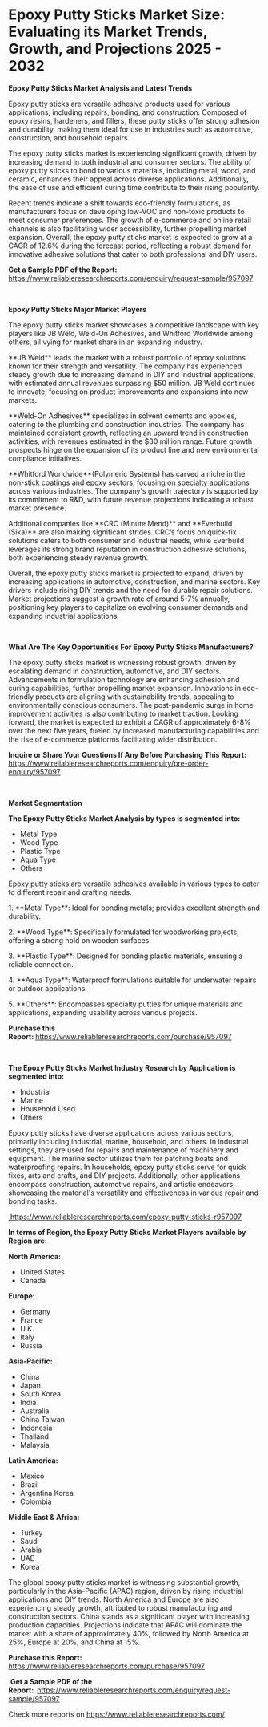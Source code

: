<p><h1>Epoxy Putty Sticks Market Size: Evaluating its Market Trends, Growth, and Projections 2025 - 2032</h1></p><p><strong>Epoxy Putty Sticks Market Analysis and Latest Trends</strong></p>
<p><p>Epoxy putty sticks are versatile adhesive products used for various applications, including repairs, bonding, and construction. Composed of epoxy resins, hardeners, and fillers, these putty sticks offer strong adhesion and durability, making them ideal for use in industries such as automotive, construction, and household repairs.</p><p>The epoxy putty sticks market is experiencing significant growth, driven by increasing demand in both industrial and consumer sectors. The ability of epoxy putty sticks to bond to various materials, including metal, wood, and ceramic, enhances their appeal across diverse applications. Additionally, the ease of use and efficient curing time contribute to their rising popularity.</p><p>Recent trends indicate a shift towards eco-friendly formulations, as manufacturers focus on developing low-VOC and non-toxic products to meet consumer preferences. The growth of e-commerce and online retail channels is also facilitating wider accessibility, further propelling market expansion. Overall, the epoxy putty sticks market is expected to grow at a CAGR of 12.6% during the forecast period, reflecting a robust demand for innovative adhesive solutions that cater to both professional and DIY users.</p></p>
<p><strong>Get a Sample PDF of the Report:&nbsp;</strong> <a href="https://www.reliableresearchreports.com/enquiry/request-sample/957097?utm_campaign=2295&utm_medium=2&utm_source=Github&utm_content=ia&utm_term=31032025&utm_id=epoxy-putty-sticks">https://www.reliableresearchreports.com/enquiry/request-sample/957097</a></p>
<p>&nbsp;</p>
<p><strong>Epoxy Putty Sticks Major Market Players</strong></p>
<p><p>The epoxy putty sticks market showcases a competitive landscape with key players like JB Weld, Weld-On Adhesives, and Whitford Worldwide among others, all vying for market share in an expanding industry. </p><p>**JB Weld** leads the market with a robust portfolio of epoxy solutions known for their strength and versatility. The company has experienced steady growth due to increasing demand in DIY and industrial applications, with estimated annual revenues surpassing $50 million. JB Weld continues to innovate, focusing on product improvements and expansions into new markets.</p><p>**Weld-On Adhesives** specializes in solvent cements and epoxies, catering to the plumbing and construction industries. The company has maintained consistent growth, reflecting an upward trend in construction activities, with revenues estimated in the $30 million range. Future growth prospects hinge on the expansion of its product line and new environmental compliance initiatives.</p><p>**Whitford Worldwide**(Polymeric Systems) has carved a niche in the non-stick coatings and epoxy sectors, focusing on specialty applications across various industries. The company's growth trajectory is supported by its commitment to R&D, with future revenue projections indicating a robust market presence.</p><p>Additional companies like **CRC (Minute Mend)** and **Everbuild (Sika)** are also making significant strides. CRC’s focus on quick-fix solutions caters to both consumer and industrial needs, while Everbuild leverages its strong brand reputation in construction adhesive solutions, both experiencing steady revenue growth.</p><p>Overall, the epoxy putty sticks market is projected to expand, driven by increasing applications in automotive, construction, and marine sectors. Key drivers include rising DIY trends and the need for durable repair solutions. Market projections suggest a growth rate of around 5-7% annually, positioning key players to capitalize on evolving consumer demands and expanding industrial applications.</p></p>
<p>&nbsp;</p>
<p><strong>What Are The Key Opportunities For Epoxy Putty Sticks Manufacturers?</strong></p>
<p><p>The epoxy putty sticks market is witnessing robust growth, driven by escalating demand in construction, automotive, and DIY sectors. Advancements in formulation technology are enhancing adhesion and curing capabilities, further propelling market expansion. Innovations in eco-friendly products are aligning with sustainability trends, appealing to environmentally conscious consumers. The post-pandemic surge in home improvement activities is also contributing to market traction. Looking forward, the market is expected to exhibit a CAGR of approximately 6-8% over the next five years, fueled by increased manufacturing capabilities and the rise of e-commerce platforms facilitating wider distribution.</p></p>
<p><strong>Inquire or Share Your Questions If Any Before Purchasing This Report:</strong> <a href="https://www.reliableresearchreports.com/enquiry/pre-order-enquiry/957097?utm_campaign=2295&utm_medium=2&utm_source=Github&utm_content=ia&utm_term=31032025&utm_id=epoxy-putty-sticks">https://www.reliableresearchreports.com/enquiry/pre-order-enquiry/957097</a></p>
<p>&nbsp;</p>
<p><strong>Market Segmentation</strong></p>
<p><strong>The Epoxy Putty Sticks Market Analysis by types is segmented into:</strong></p>
<p><ul><li>Metal Type</li><li>Wood Type</li><li>Plastic Type</li><li>Aqua Type</li><li>Others</li></ul></p>
<p><p>Epoxy putty sticks are versatile adhesives available in various types to cater to different repair and crafting needs. </p><p>1. **Metal Type**: Ideal for bonding metals; provides excellent strength and durability.</p><p>2. **Wood Type**: Specifically formulated for woodworking projects, offering a strong hold on wooden surfaces.</p><p>3. **Plastic Type**: Designed for bonding plastic materials, ensuring a reliable connection.</p><p>4. **Aqua Type**: Waterproof formulations suitable for underwater repairs or outdoor applications.</p><p>5. **Others**: Encompasses specialty putties for unique materials and applications, expanding usability across various projects.</p></p>
<p><strong>Purchase this Report:&nbsp;</strong><a href="https://www.reliableresearchreports.com/purchase/957097?utm_campaign=2295&utm_medium=2&utm_source=Github&utm_content=ia&utm_term=31032025&utm_id=epoxy-putty-sticks">https://www.reliableresearchreports.com/purchase/957097</a></p>
<p>&nbsp;</p>
<p><strong>The Epoxy Putty Sticks Market Industry Research by Application is segmented into:</strong></p>
<p><ul><li>Industrial</li><li>Marine</li><li>Household Used</li><li>Others</li></ul></p>
<p><p>Epoxy putty sticks have diverse applications across various sectors, primarily including industrial, marine, household, and others. In industrial settings, they are used for repairs and maintenance of machinery and equipment. The marine sector utilizes them for patching boats and waterproofing repairs. In households, epoxy putty sticks serve for quick fixes, arts and crafts, and DIY projects. Additionally, other applications encompass construction, automotive repairs, and artistic endeavors, showcasing the material's versatility and effectiveness in various repair and bonding tasks.</p></p>
<p><a href="https://www.reliableresearchreports.com/epoxy-putty-sticks-r957097?utm_campaign=2295&utm_medium=2&utm_source=Github&utm_content=ia&utm_term=31032025&utm_id=epoxy-putty-sticks">&nbsp;https://www.reliableresearchreports.com/epoxy-putty-sticks-r957097</a></p>
<p><strong>In terms of Region, the Epoxy Putty Sticks Market Players available by Region are:</strong></p>
<p>
    <p> <strong> North America: </strong>
        <ul>
            <li>United States</li>
            <li>Canada</li>
        </ul>
        </p> 
    <p> <strong> Europe: </strong>
        <ul>
            <li>Germany</li>
            <li>France</li>
            <li>U.K.</li>
            <li>Italy</li>
            <li>Russia</li>
        </ul>
        </p> 
    <p> <strong> Asia-Pacific: </strong>
        <ul>
            <li>China</li>
            <li>Japan</li>
            <li>South Korea</li>
            <li>India</li>
            <li>Australia</li>
            <li>China Taiwan</li>
            <li>Indonesia</li>
            <li>Thailand</li>
            <li>Malaysia</li>
        </ul>
        </p> 
    <p> <strong> Latin America: </strong>
        <ul>
            <li>Mexico</li>
            <li>Brazil</li>
            <li>Argentina Korea</li>
            <li>Colombia</li>
        </ul>
        </p> 
    <p> <strong> Middle East & Africa: </strong>
        <ul>
            <li>Turkey</li>
            <li>Saudi</li>
            <li>Arabia</li>
            <li>UAE</li>
            <li>Korea</li>
        </ul>
    </p>
    </p>
<p><p>The global epoxy putty sticks market is witnessing substantial growth, particularly in the Asia-Pacific (APAC) region, driven by rising industrial applications and DIY trends. North America and Europe are also experiencing steady growth, attributed to robust manufacturing and construction sectors. China stands as a significant player with increasing production capacities. Projections indicate that APAC will dominate the market with a share of approximately 40%, followed by North America at 25%, Europe at 20%, and China at 15%.</p></p>
<p><strong>Purchase this Report: </strong><a href="https://www.reliableresearchreports.com/purchase/957097?utm_campaign=2295&utm_medium=2&utm_source=Github&utm_content=ia&utm_term=31032025&utm_id=epoxy-putty-sticks">https://www.reliableresearchreports.com/purchase/957097</a></p>
<p>&nbsp;<strong>Get a Sample PDF of the Report:&nbsp;&nbsp;</strong><a href="https://www.reliableresearchreports.com/enquiry/request-sample/957097?utm_campaign=2295&utm_medium=2&utm_source=Github&utm_content=ia&utm_term=31032025&utm_id=epoxy-putty-sticks">https://www.reliableresearchreports.com/enquiry/request-sample/957097</a></p>
<p><strong></strong></p>
<p>Check more reports on <a href="https://www.reliableresearchreports.com/?utm_campaign=2295&utm_medium=2&utm_source=Github&utm_content=ia&utm_term=31032025&utm_id=epoxy-putty-sticks">https://www.reliableresearchreports.com/</a></p>